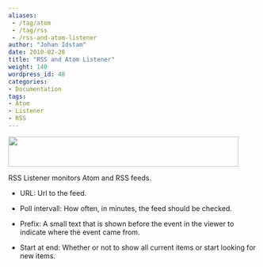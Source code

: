 ```yaml
---
aliases:
 - /tag/atom
 - /tag/rss
 - /rss-and-atom-listener
author: "Johan Idstam"
date: 2010-02-28
title: "RSS and Atom Listener"
weight: 140
wordpress_id: 48
categories:
- Documentation
tags:
- Atom
- Listener
- RSS
---
```


<img class="alignnone" src="http://logview4net.com/images/logview4net/RSSListenerConfigurator.jpg" alt="" width="465" height="61" />


RSS Listener monitors Atom and RSS feeds.



	
  * URL: Url to the feed.

	
  * Poll intervall: How often, in minutes, the feed should be checked.

	
  * Prefix: A small text that is shown before the event in the viewer to indicate  where the event came from.

	
  * Start at end: Whether or not to show all current items or start looking for new items.


